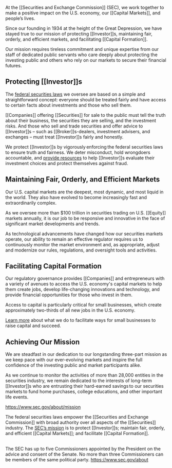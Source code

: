 
At the [[Securities and Exchange Commission]] (SEC), we work together to make a positive impact on the U.S. economy, our [[Capital Markets]], and people’s lives.

Since our founding in 1934 at the height of the Great Depression, we have stayed true to our mission of protecting [[Investor]]s, maintaining fair, orderly, and efficient markets, and facilitating [[Capital Formation]].

Our mission requires tireless commitment and unique expertise from our staff of dedicated public servants who care deeply about protecting the investing public and others who rely on our markets to secure their financial futures.

## Protecting [[Investor]]s

The [federal securities laws](https://www.sec.gov/rules-regulations/statutes-regulations) we oversee are based on a simple and straightforward concept: everyone should be treated fairly and have access to certain facts about investments and those who sell them.

[[Companies]] offering [[Securities]] for sale to the public must tell the truth about their business, the securities they are selling, and the investment risks. And those who sell and trade securities and offer advice to [[Investor]]s – such as [[Broker]]s-dealers, investment advisers, and exchanges – must treat [[Investor]]s fairly and honestly.

We protect [[Investor]]s by vigorously enforcing the federal securities laws to ensure truth and fairness. We deter misconduct, hold wrongdoers accountable, and [provide resources](http://www.investor.gov/) to help [[Investor]]s evaluate their investment choices and protect themselves against fraud.

## Maintaining Fair, Orderly, and Efficient Markets

Our U.S. capital markets are the deepest, most dynamic, and most liquid in the world. They also have evolved to become increasingly fast and extraordinarily complex.

As we oversee more than $100 trillion in securities trading on U.S. [[Equity]] markets annually, it is our job to be responsive and innovative in the face of significant market developments and trends.

As technological advancements have changed how our securities markets operate, our ability to remain an effective regulator requires us to continuously monitor the market environment and, as appropriate, adjust and modernize our rules, regulations, and oversight tools and activities.

## Facilitating Capital Formation

Our regulatory governance provides [[Companies]] and entrepreneurs with a variety of avenues to access the U.S. economy's capital markets to help them create jobs, develop life-changing innovations and technology, and provide financial opportunities for those who invest in them.

Access to capital is particularly critical for small businesses, which create approximately two-thirds of all new jobs in the U.S. economy.

[Learn more](https://www.sec.gov/education/capitalraising) about what we do to facilitate ways for small businesses to raise capital and succeed.

## Achieving Our Mission

We are steadfast in our dedication to our longstanding three-part mission as we keep pace with our ever-evolving markets and inspire the full confidence of the investing public and market participants alike.

As we continue to monitor the activities of more than 28,000 entities in the securities industry, we remain dedicated to the interests of long-term [[Investor]]s who are entrusting their hard-earned savings to our securities markets to fund home purchases, college educations, and other important life events.

https://www.sec.gov/about/mission

The federal securities laws empower the [[Securities and Exchange Commission]] with broad authority over all aspects of the [[Securities]] industry. The [SEC’s mission](https://www.sec.gov/about/mission "Mission") is to protect [[Investor]]s; maintain fair, orderly, and efficient [[Capital Markets]]; and facilitate [[Capital Formation]].

   
The SEC has up to five Commissioners appointed by the President on the advice and consent of the Senate. No more than three Commissioners can be members of the same political party.
https://www.sec.gov/about